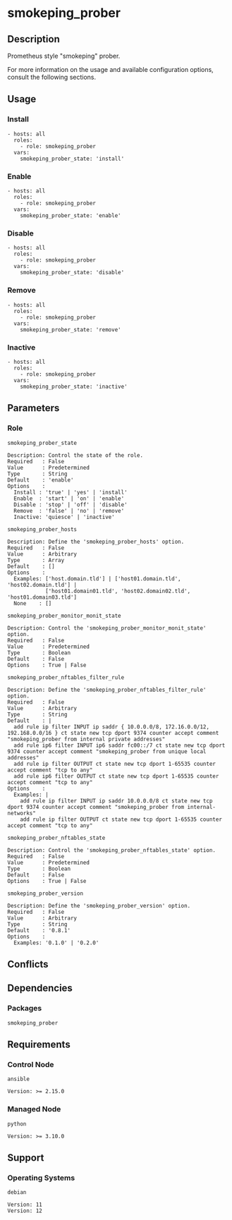 # smokeping_prober

## Description

Prometheus style "smokeping" prober.

For more information on the usage and available configuration options,
consult the following sections.

## Usage

### Install

```
- hosts: all
  roles:
    - role: smokeping_prober
  vars:
    smokeping_prober_state: 'install'
```

### Enable

```
- hosts: all
  roles:
    - role: smokeping_prober
  vars:
    smokeping_prober_state: 'enable'
```

### Disable

```
- hosts: all
  roles:
    - role: smokeping_prober
  vars:
    smokeping_prober_state: 'disable'
```

### Remove

```
- hosts: all
  roles:
    - role: smokeping_prober
  vars:
    smokeping_prober_state: 'remove'
```

### Inactive

```
- hosts: all
  roles:
    - role: smokeping_prober
  vars:
    smokeping_prober_state: 'inactive'
```

## Parameters

### Role

`smokeping_prober_state`

    Description: Control the state of the role.
    Required   : False
    Value      : Predetermined
    Type       : String
    Default    : 'enable'
    Options    :
      Install : 'true' | 'yes' | 'install'
      Enable  : 'start' | 'on' | 'enable'
      Disable : 'stop' | 'off' | 'disable'
      Remove  : 'false' | 'no' | 'remove'
      Inactive: 'quiesce' | 'inactive'

`smokeping_prober_hosts`

    Description: Define the 'smokeping_prober_hosts' option.
    Required   : False
    Value      : Arbitrary
    Type       : Array
    Default    : []
    Options    :
      Examples: ['host.domain.tld'] | ['host01.domain.tld', 'host02.domain.tld'] |
                ['host01.domain01.tld', 'host02.domain02.tld', 'host01.domain03.tld']
      None    : []

`smokeping_prober_monitor_monit_state`

    Description: Control the 'smokeping_prober_monitor_monit_state' option.
    Required   : False
    Value      : Predetermined
    Type       : Boolean
    Default    : False
    Options    : True | False

`smokeping_prober_nftables_filter_rule`

    Description: Define the 'smokeping_prober_nftables_filter_rule' option.
    Required   : False
    Value      : Arbitrary
    Type       : String
    Default    : |
      add rule ip filter INPUT ip saddr { 10.0.0.0/8, 172.16.0.0/12, 192.168.0.0/16 } ct state new tcp dport 9374 counter accept comment "smokeping_prober from internal private addresses"
      add rule ip6 filter INPUT ip6 saddr fc00::/7 ct state new tcp dport 9374 counter accept comment "smokeping_prober from unique local addresses"
      add rule ip filter OUTPUT ct state new tcp dport 1-65535 counter accept comment "tcp to any"
      add rule ip6 filter OUTPUT ct state new tcp dport 1-65535 counter accept comment "tcp to any"
    Options    :
      Examples: |
        add rule ip filter INPUT ip saddr 10.0.0.0/8 ct state new tcp dport 9374 counter accept comment "smokeping_prober from internal-networks"
        add rule ip filter OUTPUT ct state new tcp dport 1-65535 counter accept comment "tcp to any"

`smokeping_prober_nftables_state`

    Description: Control the 'smokeping_prober_nftables_state' option.
    Required   : False
    Value      : Predetermined
    Type       : Boolean
    Default    : False
    Options    : True | False

`smokeping_prober_version`

    Description: Define the 'smokeping_prober_version' option.
    Required   : False
    Value      : Arbitrary
    Type       : String
    Default    : '0.8.1'
    Options    :
      Examples: '0.1.0' | '0.2.0'

## Conflicts

## Dependencies

### Packages

`smokeping_prober`

## Requirements

### Control Node

`ansible`

    Version: >= 2.15.0

### Managed Node

`python`

    Version: >= 3.10.0

## Support

### Operating Systems

`debian`

    Version: 11
    Version: 12
